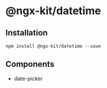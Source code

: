 # @ngx-kit/datetime

## Installation

`npm install @ngx-kit/datetime --save`

## Components

* date-picker
